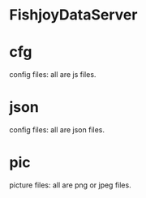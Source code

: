 ﻿# FishjoyDataServer

# cfg
config files: all are js files.

# json
config files: all are json files.

# pic
picture files: all are png or jpeg files.
